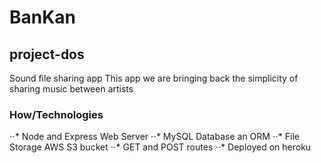 # BanKan

## project-dos
Sound file sharing app
This app we are bringing back the simplicity of sharing music between artists


### How/Technologies

⋅⋅* Node and Express Web Server
⋅⋅* MySQL Database an ORM
⋅⋅* File Storage AWS S3 bucket
⋅⋅* GET and POST routes
⋅⋅* Deployed on heroku
